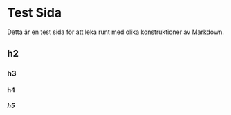 ---
---

# Test Sida

Detta är en test sida för att leka runt med olika konstruktioner av Markdown.

## h2

### h3

#### h4

##### h5
